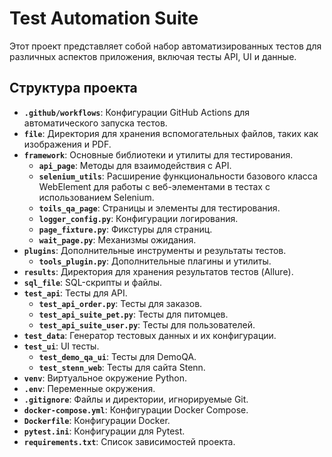 # Test Automation Suite

Этот проект представляет собой набор автоматизированных тестов для различных аспектов приложения, включая тесты API, UI и данные.

## Структура проекта

- **`.github/workflows`**: Конфигурации GitHub Actions для автоматического запуска тестов.
- **`file`**: Директория для хранения вспомогательных файлов, таких как изображения и PDF.
- **`framework`**: Основные библиотеки и утилиты для тестирования.
  - **`api_page`**: Методы для взаимодействия с API.
  - **`selenium_utils`**: Расширение функциональности базового класса WebElement для работы с веб-элементами в тестах с использованием Selenium. 
  - **`toils_qa_page`**: Страницы и элементы для тестирования.
  - **`logger_config.py`**: Конфигурации логирования.
  - **`page_fixture.py`**: Фикстуры для страниц.
  - **`wait_page.py`**: Механизмы ожидания.
- **`plugins`**: Дополнительные инструменты и результаты тестов.
  - **`tools_plugin.py`**: Дополнительные плагины и утилиты.
- **`results`**: Директория для хранения результатов тестов (Allure).
- **`sql_file`**: SQL-скрипты и файлы.
- **`test_api`**: Тесты для API.
  - **`test_api_order.py`**: Тесты для заказов.
  - **`test_api_suite_pet.py`**: Тесты для питомцев.
  - **`test_api_suite_user.py`**: Тесты для пользователей.
- **`test_data`**: Генератор тестовых данных и их конфигурации.
- **`test_ui`**: UI тесты.
  - **`test_demo_qa_ui`**: Тесты для DemoQA.
  - **`test_stenn_web`**: Тесты для сайта Stenn.
- **`venv`**: Виртуальное окружение Python.
- **`.env`**: Переменные окружения.
- **`.gitignore`**: Файлы и директории, игнорируемые Git.
- **`docker-compose.yml`**: Конфигурации Docker Compose.
- **`Dockerfile`**: Конфигурации Docker.
- **`pytest.ini`**: Конфигурации для Pytest.
- **`requirements.txt`**: Список зависимостей проекта.

